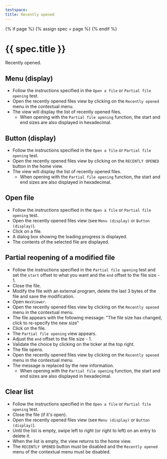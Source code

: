 ```yaml
---
testspace:
title: Recently opened
---
```


{% if page %} {% assign spec = page %} {% endif %}

# {{ spec.title }}
Recently opened.

## Menu (display)
- Follow the instructions specified in the `Open a file` or `Partial file opening` test.
- Open the recently opened files view by clicking on the `Recently opened` menu in the contextual menu.
- The view will display the list of recently opened files.
   - When opening with the `Partial file opening` function, the start and end sizes are also displayed in hexadecimal.

## Button (display)
- Follow the instructions specified in the `Open a file` or `Partial file opening` test.
- Open the recently opened files view by clicking on the `RECENTLY OPENED` button in the home view.
- The view will display the list of recently opened files.
   - When opening with the `Partial file opening` function, the start and end sizes are also displayed in hexadecimal.

## Open file
- Follow the instructions specified in the `Open a file` or `Partial file opening` test.
- Open the recently opened files view (see `Menu (display)` or `Button (display)`).
- Click on a file.
- A dialog box showing the loading progress is displayed.
- The contents of the selected file are displayed.

## Partial reopening of a modified file
- Follow the instructions specified in the `Partial file opening` test and set the `start` offset to what you want and the `end` offset to the file size - 1.
- Close the file.
- Modify the file with an external program, delete the last 3 bytes of the file and save the modification.
- Open `HexViewer`.
- Open the recently opened files view by clicking on the `Recently opened` menu in the contextual menu.
- The file appears with the following message: "The file size has changed, click to re-specify the new size"
- Click on the file.
- The `Partial file opening` view appears.
- Adjust the `end` offset to the file size - 1.
- Validate the choice by clicking on the ticker at the top right.
- The file opens.
- Open the recently opened files view by clicking on the `Recently opened` menu in the contextual menu.
- The message is replaced by the new information.
   - When opening with the `Partial file opening` function, the start and end sizes are also displayed in hexadecimal.

## Clear list
- Follow the instructions specified in the `Open a file` or `Partial file opening` test.
- Close the file (if it's open).
- Open the recently opened files view (see `Menu (display)` or `Button (display)`).
- Until the list is empty, swipe left to right (or right to left) on an entry to delete it.
- When the list is empty, the view returns to the home view.
- The `RECENTLY OPENED` button must be disabled and the `Recently opened` menu of the contextual menu must be disabled.
